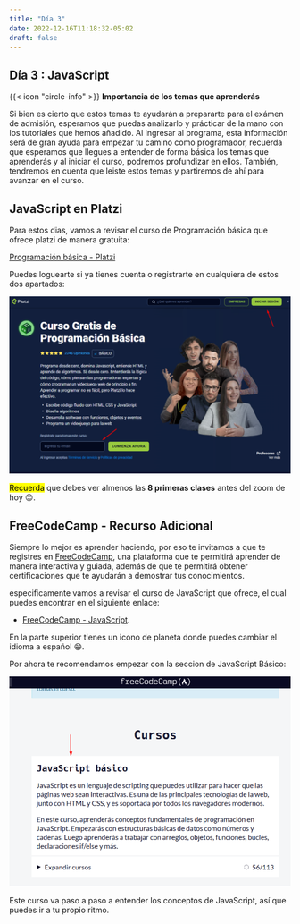 ```yaml
---
title: "Día 3"
date: 2022-12-16T11:18:32-05:02
draft: false
---
```


## Día 3 : JavaScript

<div class="flex flex-col px-4 py-2 mb-8 text-base rounded-md bg-primary-100 dark:bg-primary-900">
  <div style="gap: 1rem;" class="flex items-center ltr:pr-3 rtl:pl-3 text-primary-400">
    <span>{{< icon "circle-info" >}}</span>
    <b>Importancia de los temas que aprenderás</b>
  </div>
  <span class="dark:text-neutral-300">

  Si bien es cierto que estos temas te ayudarán a prepararte para el exámen de admisión, esperamos que puedas analizarlo y prácticar de la mano con los tutoriales que hemos añadido. Al ingresar al programa, esta información será de gran ayuda para empezar tu camino como programador, recuerda que esperamos que llegues a entender de forma básica los temas que aprenderás y al iniciar el curso, podremos profundizar en ellos. También, tendremos en cuenta que leiste estos temas y partiremos de ahí para avanzar en el curso.
  </span>
</div>

## JavaScript en Platzi

Para estos dias, vamos a revisar el curso de Programación básica que ofrece platzi de manera gratuita:

[Programación básica - Platzi](https://platzi.com/cursos/programacion-basica/)

Puedes loguearte si ya tienes cuenta o registrarte en cualquiera de estos dos apartados:

![platzi-login.png](./js-platzi.png)

<mark>Recuerda</mark> que debes ver almenos las **8 primeras clases** antes del zoom de hoy 😊.

## FreeCodeCamp - Recurso Adicional

Siempre lo mejor es aprender haciendo, por eso te invitamos a que te registres en [FreeCodeCamp](https://www.freecodecamp.org/), una plataforma que te permitirá aprender de manera interactiva y guiada, además de que te permitirá obtener certificaciones que te ayudarán a demostrar tus conocimientos.

especificamente vamos a revisar el curso de JavaScript que ofrece, el cual puedes encontrar en el siguiente enlace:

- [FreeCodeCamp - JavaScript](https://www.freecodecamp.org/espanol/learn/javascript-algorithms-and-data-structures/).

En la parte superior tienes un icono de planeta donde puedes cambiar el idioma a español 😁.

Por ahora te recomendamos empezar con la seccion de JavaScript Básico:

![image](./js-basico.png)

Este curso va paso a paso a entender los conceptos de JavaScript, así que puedes ir a tu propio ritmo.